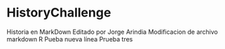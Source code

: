 # HistoryChallenge
Historia en MarkDown
Editado por Jorge Arindia
Modificacion de archivo markdown R
Pueba nueva línea
Prueba tres

